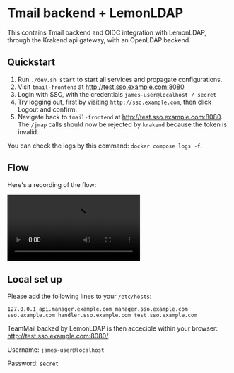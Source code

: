 # Tmail backend + LemonLDAP

This contains Tmail backend and OIDC integration with LemonLDAP, through the Krakend api gateway, with an OpenLDAP backend.

## Quickstart

1. Run `./dev.sh start` to start all services and propagate configurations.
2. Visit `tmail-frontend` at http://test.sso.example.com:8080
3. Login with SSO, with the credentials `james-user@localhost / secret`
4. Try logging out, first by visiting `http://sso.example.com`, then click Logout and confirm.
5. Navigate back to `tmail-frontend` at http://test.sso.example.com:8080. The `/jmap` calls should now be rejected by `krakend` because the token is invalid.

You can check the logs by this command: `docker compose logs -f`.

## Flow

Here's a recording of the flow:

![](./media/OIDC-flow.mp4)


## Local set up

Please add the following lines to your `/etc/hosts`:

```
127.0.0.1 api.manager.example.com manager.sso.example.com sso.example.com handler.sso.example.com test.sso.example.com
```

TeamMail backed by LemonLDAP is then accecible within your browser: http://test.sso.example.com:8080/

Username: `james-user@localhost`

Password: `secret`
